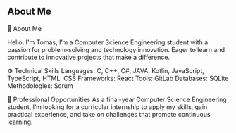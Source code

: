 ## About Me
🚀 About Me

Hello, I'm Tomás, I’m a Computer Science Engineering student with a passion for problem-solving and technology innovation. Eager to learn and contribute to innovative projects that make a difference.

⚙️ Technical Skills
Languages: C, C++, C#, JAVA, Kotlin, JavaScript, TypeScript, HTML, CSS
Frameworks: React
Tools: GitLab
Databases: SQLite
Methodologies: Scrum


💼 Professional Opportunities
As a final-year Computer Science Engineering student, I’m looking for a curricular internship to apply my skills, gain practical experience, and take on challenges that promote continuous learning.
